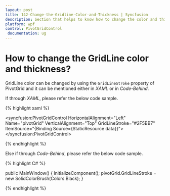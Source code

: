 ```yaml
---
layout: post
title: 142-Change-the-Gridline-Color-and-Thickness | Syncfusion
description: Section that helps to know how to change the color and thickness of grid lines in pivot grid control.
platform: wpf
control: PivotGridControl
 documentation: ug
---
```


# How to change the GridLine color and thickness?

GridLine color can be changed by using the `GridLineStroke` property of PivotGrid and it can be mentioned either in *XAML* or in *Code-Behind*. 

If through *XAML*, please refer the below code sample.

{% highlight xaml %}

<syncfusion:PivotGridControl HorizontalAlignment="Left" Name="pivotGrid" VerticalAlignment="Top" GridLineStroke="#2F5BB7" ItemSource="{Binding   Source={StaticResource data}}">
</syncfusion:PivotGridControl>
     
{% endhighlight %}

Else if through *Code-Behind*, please refer the below code sample.

{% highlight C# %}

public MainWindow() {
    InitializeComponent();
    pivotGrid.GridLineStroke = new SolidColorBrush(Colors.Black);
}
		
{% endhighlight %}


